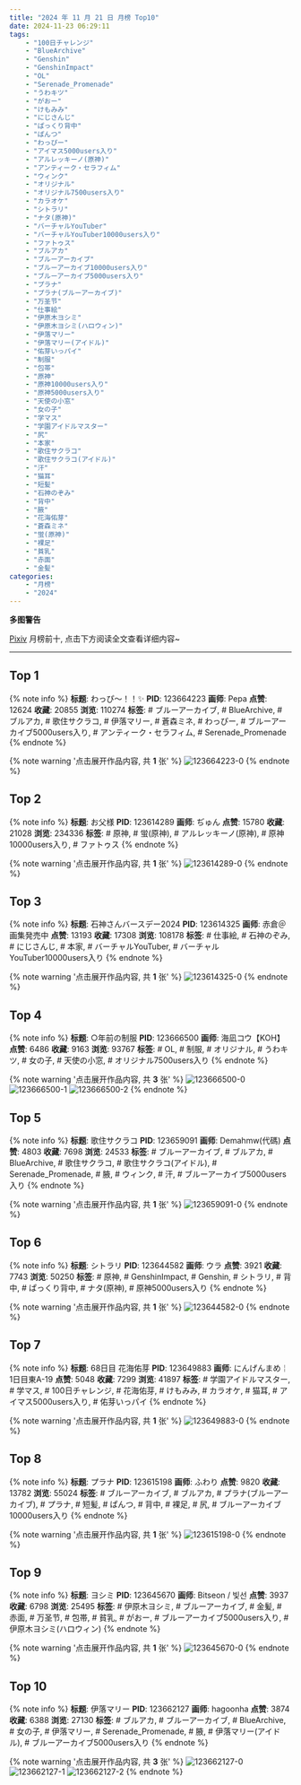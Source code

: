 ```yaml
---
title: "2024 年 11 月 21 日 月榜 Top10"
date: 2024-11-23 06:29:11
tags:
    - "100日チャレンジ"
    - "BlueArchive"
    - "Genshin"
    - "GenshinImpact"
    - "OL"
    - "Serenade_Promenade"
    - "うわキツ"
    - "がおー"
    - "けもみみ"
    - "にじさんじ"
    - "ぱっくり背中"
    - "ぱんつ"
    - "わっぴー"
    - "アイマス5000users入り"
    - "アルレッキーノ(原神)"
    - "アンティーク・セラフィム"
    - "ウィンク"
    - "オリジナル"
    - "オリジナル7500users入り"
    - "カラオケ"
    - "シトラリ"
    - "ナタ(原神)"
    - "バーチャルYouTuber"
    - "バーチャルYouTuber10000users入り"
    - "ファトゥス"
    - "ブルアカ"
    - "ブルーアーカイブ"
    - "ブルーアーカイブ10000users入り"
    - "ブルーアーカイブ5000users入り"
    - "プラナ"
    - "プラナ(ブルーアーカイブ)"
    - "万圣节"
    - "仕事絵"
    - "伊原木ヨシミ"
    - "伊原木ヨシミ(ハロウィン)"
    - "伊落マリー"
    - "伊落マリー(アイドル)"
    - "佑芽いっパイ"
    - "制服"
    - "包帯"
    - "原神"
    - "原神10000users入り"
    - "原神5000users入り"
    - "天使の小窓"
    - "女の子"
    - "学マス"
    - "学園アイドルマスター"
    - "尻"
    - "本家"
    - "歌住サクラコ"
    - "歌住サクラコ(アイドル)"
    - "汗"
    - "猫耳"
    - "短髪"
    - "石神のぞみ"
    - "背中"
    - "腋"
    - "花海佑芽"
    - "蒼森ミネ"
    - "蛍(原神)"
    - "裸足"
    - "貧乳"
    - "赤面"
    - "金髪"
categories:
    - "月榜"
    - "2024"
---
```


<i class="fa fa-triangle-exclamation"></i>**多图警告**<i class="fa fa-triangle-exclamation"></i>

[Pixiv](https://www.pixiv.net/) 月榜前十, 点击下方阅读全文查看详细内容~

<!-- more -->

---

## Top 1

{% note info %}
**标题**: わっぴ～！！✨
**PID**: 123664223 **画师**: Pepa
**点赞**: 12624 **收藏**: 20855 **浏览**: 110274
**标签**: # ブルーアーカイブ, # BlueArchive, # ブルアカ, # 歌住サクラコ, # 伊落マリー, # 蒼森ミネ, # わっぴー, # ブルーアーカイブ5000users入り, # アンティーク・セラフィム, # Serenade_Promenade
{% endnote %}

{% note warning '点击展开作品内容, 共 **1** 张' %}
![123664223-0](https://i.pixiv.re/img-original/img/2024/10/25/20/14/37/123664223_p0.png)
{% endnote %}

## Top 2

{% note info %}
**标题**: お父様
**PID**: 123614289 **画师**: ぢゅん
**点赞**: 15780 **收藏**: 21028 **浏览**: 234336
**标签**: # 原神, # 蛍(原神), # アルレッキーノ(原神), # 原神10000users入り, # ファトゥス
{% endnote %}

{% note warning '点击展开作品内容, 共 **1** 张' %}
![123614289-0](https://i.pixiv.re/img-original/img/2024/10/24/00/00/33/123614289_p0.jpg)
{% endnote %}

## Top 3

{% note info %}
**标题**: 石神さんバースデー2024
**PID**: 123614325 **画师**: 赤倉＠画集発売中
**点赞**: 13193 **收藏**: 17308 **浏览**: 108178
**标签**: # 仕事絵, # 石神のぞみ, # にじさんじ, # 本家, # バーチャルYouTuber, # バーチャルYouTuber10000users入り
{% endnote %}

{% note warning '点击展开作品内容, 共 **1** 张' %}
![123614325-0](https://i.pixiv.re/img-original/img/2024/10/24/00/00/42/123614325_p0.png)
{% endnote %}

## Top 4

{% note info %}
**标题**: ○年前の制服
**PID**: 123666500 **画师**: 海凪コウ【KOH】
**点赞**: 6486 **收藏**: 9163 **浏览**: 93767
**标签**: # OL, # 制服, # オリジナル, # うわキツ, # 女の子, # 天使の小窓, # オリジナル7500users入り
{% endnote %}

{% note warning '点击展开作品内容, 共 **3** 张' %}
![123666500-0](https://i.pixiv.re/img-original/img/2024/10/25/21/26/07/123666500_p0.jpg)
![123666500-1](https://i.pixiv.re/img-original/img/2024/10/25/21/26/07/123666500_p1.jpg)
![123666500-2](https://i.pixiv.re/img-original/img/2024/10/25/21/26/07/123666500_p2.jpg)
{% endnote %}

## Top 5

{% note info %}
**标题**: 歌住サクラコ
**PID**: 123659091 **画师**: Demahmw(代碼)
**点赞**: 4803 **收藏**: 7698 **浏览**: 24533
**标签**: # ブルーアーカイブ, # ブルアカ, # BlueArchive, # 歌住サクラコ, # 歌住サクラコ(アイドル), # Serenade_Promenade, # 腋, # ウィンク, # 汗, # ブルーアーカイブ5000users入り
{% endnote %}

{% note warning '点击展开作品内容, 共 **1** 张' %}
![123659091-0](https://i.pixiv.re/img-original/img/2024/10/25/17/08/54/123659091_p0.jpg)
{% endnote %}

## Top 6

{% note info %}
**标题**: シトラリ
**PID**: 123644582 **画师**: ウラ
**点赞**: 3921 **收藏**: 7743 **浏览**: 50250
**标签**: # 原神, # GenshinImpact, # Genshin, # シトラリ, # 背中, # ぱっくり背中, # ナタ(原神), # 原神5000users入り
{% endnote %}

{% note warning '点击展开作品内容, 共 **1** 张' %}
![123644582-0](https://i.pixiv.re/img-original/img/2024/10/25/00/40/25/123644582_p0.jpg)
{% endnote %}

## Top 7

{% note info %}
**标题**: 68日目 花海佑芽
**PID**: 123649883 **画师**: にんげんまめ￤1日目東A-19
**点赞**: 5048 **收藏**: 7299 **浏览**: 41897
**标签**: # 学園アイドルマスター, # 学マス, # 100日チャレンジ, # 花海佑芽, # けもみみ, # カラオケ, # 猫耳, # アイマス5000users入り, # 佑芽いっパイ
{% endnote %}

{% note warning '点击展开作品内容, 共 **1** 张' %}
![123649883-0](https://i.pixiv.re/img-original/img/2024/10/25/06/45/26/123649883_p0.png)
{% endnote %}

## Top 8

{% note info %}
**标题**: プラナ
**PID**: 123615198 **画师**: ふわり
**点赞**: 9820 **收藏**: 13782 **浏览**: 55024
**标签**: # ブルーアーカイブ, # ブルアカ, # プラナ(ブルーアーカイブ), # プラナ, # 短髪, # ぱんつ, # 背中, # 裸足, # 尻, # ブルーアーカイブ10000users入り
{% endnote %}

{% note warning '点击展开作品内容, 共 **1** 张' %}
![123615198-0](https://i.pixiv.re/img-original/img/2024/10/24/00/17/52/123615198_p0.jpg)
{% endnote %}

## Top 9

{% note info %}
**标题**: ヨシミ
**PID**: 123645670 **画师**: Bitseon / 빛선
**点赞**: 3937 **收藏**: 6798 **浏览**: 25495
**标签**: # 伊原木ヨシミ, # ブルーアーカイブ, # 金髪, # 赤面, # 万圣节, # 包帯, # 貧乳, # がおー, # ブルーアーカイブ5000users入り, # 伊原木ヨシミ(ハロウィン)
{% endnote %}

{% note warning '点击展开作品内容, 共 **1** 张' %}
![123645670-0](https://i.pixiv.re/img-original/img/2024/10/25/01/22/35/123645670_p0.png)
{% endnote %}

## Top 10

{% note info %}
**标题**: 伊落マリー
**PID**: 123662127 **画师**: hagoonha
**点赞**: 3874 **收藏**: 6388 **浏览**: 27130
**标签**: # ブルアカ, # ブルーアーカイブ, # BlueArchive, # 女の子, # 伊落マリー, # Serenade_Promenade, # 腋, # 伊落マリー(アイドル), # ブルーアーカイブ5000users入り
{% endnote %}

{% note warning '点击展开作品内容, 共 **3** 张' %}
![123662127-0](https://i.pixiv.re/img-original/img/2024/10/25/19/04/28/123662127_p0.png)
![123662127-1](https://i.pixiv.re/img-original/img/2024/10/25/19/04/28/123662127_p1.png)
![123662127-2](https://i.pixiv.re/img-original/img/2024/10/25/19/04/28/123662127_p2.png)
{% endnote %}
